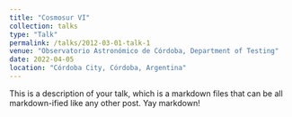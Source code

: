 ```yaml
---
title: "Cosmosur VI"
collection: talks
type: "Talk"
permalink: /talks/2012-03-01-talk-1
venue: "Observatorio Astronómico de Córdoba, Department of Testing"
date: 2022-04-05
location: "Córdoba City, Córdoba, Argentina"
---
```


This is a description of your talk, which is a markdown files that can be all markdown-ified like any other post. Yay markdown!
